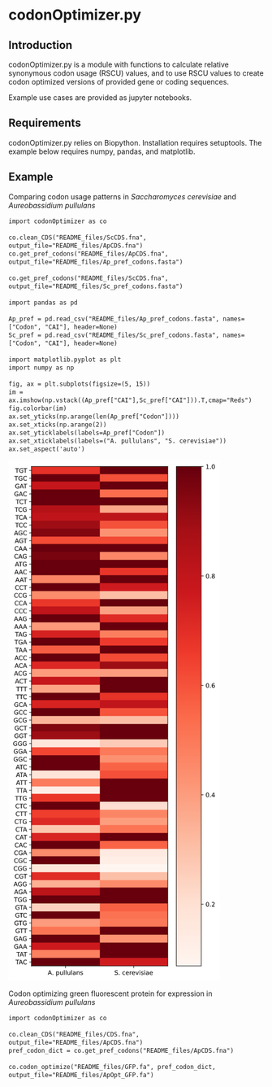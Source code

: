 codonOptimizer.py
===============

Introduction
------------

codonOptimizer.py is a module with functions to calculate relative synonymous codon usage (RSCU) values, 
and to use RSCU values to create codon optimized versions of provided gene or coding sequences. 

Example use cases are provided as jupyter notebooks.

Requirements
------------

codonOptimizer.py relies on Biopython.
Installation requires setuptools.
The example below requires numpy, pandas, and matplotlib.

Example
-------

Comparing codon usage patterns in *Saccharomyces cerevisiae* and *Aureobassidium pullulans*

```
import codonOptimizer as co

co.clean_CDS("README_files/ScCDS.fna", output_file="README_files/ApCDS.fna")
co.get_pref_codons("README_files/ApCDS.fna", output_file="README_files/Ap_pref_codons.fasta")

co.get_pref_codons("README_files/ScCDS.fna", output_file="README_files/Sc_pref_codons.fasta")

import pandas as pd

Ap_pref = pd.read_csv("README_files/Ap_pref_codons.fasta", names=["Codon", "CAI"], header=None)
Sc_pref = pd.read_csv("README_files/Sc_pref_codons.fasta", names=["Codon", "CAI"], header=None)

import matplotlib.pyplot as plt
import numpy as np

fig, ax = plt.subplots(figsize=(5, 15))
im = ax.imshow(np.vstack((Ap_pref["CAI"],Sc_pref["CAI"])).T,cmap="Reds")
fig.colorbar(im)
ax.set_yticks(np.arange(len(Ap_pref["Codon"])))
ax.set_xticks(np.arange(2))
ax.set_yticklabels(labels=Ap_pref["Codon"])
ax.set_xticklabels(labels=("A. pullulans", "S. cerevisiae"))
ax.set_aspect('auto')
```
![](README_files/example.png)

Codon optimizing green fluorescent protein for expression in *Aureobassidium pullulans*
```
import codonOptimizer as co

co.clean_CDS("README_files/CDS.fna", output_file="README_files/ApCDS.fna")
pref_codon_dict = co.get_pref_codons("README_files/ApCDS.fna")

co.codon_optimize("README_files/GFP.fa", pref_codon_dict, output_file="README_files/ApOpt_GFP.fa")
```
